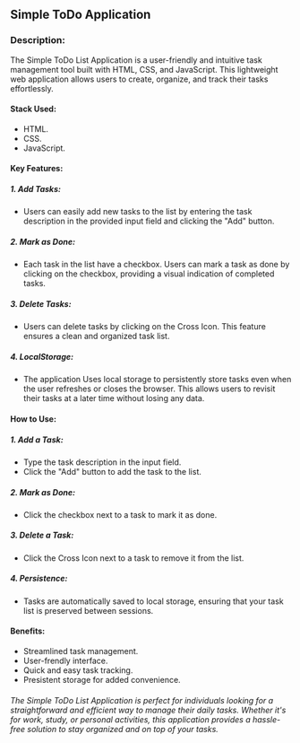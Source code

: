 ## Simple ToDo Application

### Description:
The Simple ToDo List Application is a user-friendly and intuitive task management tool built with HTML, CSS, and JavaScript. This lightweight web application allows users to create, organize, and track their tasks effortlessly.

#### Stack Used:
 - HTML.
 - CSS.
 - JavaScript.

#### Key Features:
##### 1. Add Tasks:
 - Users can easily add new tasks to the list by entering the task description in the provided input field and clicking the "Add" button.
##### 2. Mark as Done:
 - Each task in the list have a checkbox. Users can mark a task as done by clicking on the checkbox, providing a visual indication of completed tasks.
##### 3. Delete Tasks:
 - Users can delete tasks by clicking on the Cross Icon. This feature ensures a clean and organized task list.
##### 4. LocalStorage:
 - The application Uses local storage to persistently store tasks even when the user refreshes or closes the browser. This allows users to revisit their tasks at a later time without losing any data.

#### How to Use:
##### 1. Add a Task:
 - Type the task description in the input field.
 - Click the "Add" button to add the task to the list.
##### 2. Mark as Done:
 - Click the checkbox next to a task to mark it as done.
##### 3. Delete a Task:
 - Click the Cross Icon next to a task to remove it from the list.
##### 4. Persistence:
 - Tasks are automatically saved to local storage, ensuring that your task list is preserved between sessions.

#### Benefits:
 - Streamlined task management.
 - User-frendly interface.
 - Quick and easy task tracking.
 - Presistent storage for added convenience.

###### The Simple ToDo List Application is perfect for individuals looking for a straightforward and efficient way to manage their daily tasks. Whether it's for work, study, or personal activities, this application provides a hassle-free solution to stay organized and on top of your tasks.
